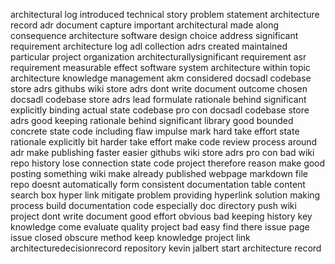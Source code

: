 architectural log introduced technical story problem statement architecture record adr document capture important architectural made along consequence architecture software design choice address significant requirement architecture log adl collection adrs created maintained particular project organization architecturallysignificant requirement asr requirement measurable effect software system architecture within topic architecture knowledge management akm considered docsadl codebase store adrs githubs wiki store adrs dont write document outcome chosen docsadl codebase store adrs lead formulate rationale behind significant explicitly binding actual state codebase pro con docsadl codebase store adrs good keeping rationale behind significant library good bounded concrete state code including flaw impulse mark hard take effort state rationale explicitly bit harder take effort make code review process around adr make publishing faster easier githubs wiki store adrs pro con bad wiki repo history lose connection state code project therefore reason make good posting something wiki make already published webpage markdown file repo doesnt automatically form consistent documentation table content search box hyper link mitigate problem providing hyperlink solution making process build documentation code especially doc directory push wiki project dont write document good effort obvious bad keeping history key knowledge come evaluate quality project bad easy find there issue page issue closed obscure method keep knowledge project link architecturedecisionrecord repository kevin jalbert start architecture record